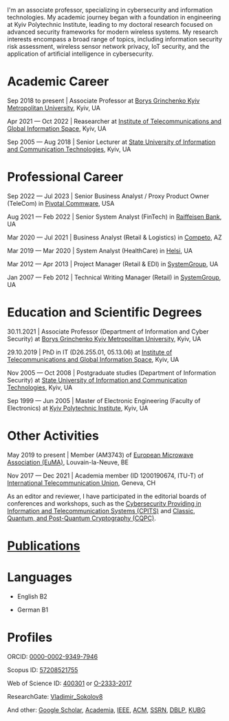 I'm an associate professor, specializing in cybersecurity and information technologies. My academic journey began with a foundation in engineering at Kyiv Polytechnic Institute, leading to my doctoral research focused on advanced security frameworks for modern wireless systems. My research interests encompass a broad range of topics, including information security risk assessment, wireless sensor network privacy, IoT security, and the application of artificial intelligence in cybersecurity.

# Academic Career

Sep 2018 to present | Associate Professor at [Borys Grinchenko Kyiv Metropolitan University](https://partner.kubg.edu.ua/), Kyiv, UA

Apr 2021 — Oct 2022 | Reasearcher at [Institute of Telecommunications and Global Information Space](https://itgip.org/en/), Kyiv, UA

Sep 2005 — Aug 2018 | Senior Lecturer at [State University of Information and Communication Technologies](https://www.duikt.edu.ua/en/), Kyiv, UA

# Professional Career

Sep 2022 — Jul 2023 | Senior Business Analyst / Proxy Product Owner (TeleCom) in [Pivotal Commware](https://pivotalcommware.com/), USA

Aug 2021 — Feb 2022 | Senior System Analyst (FinTech) in [Raiffeisen Bank](https://raiffeisen.ua/), UA

Mar 2020 — Jul 2021 | Business Analyst (Retail & Logistics) in [Competo](https://competo.io/), AZ

Mar 2019 — Mar 2020 | System Analyst (HealthCare) in [Helsi](http://helsi.me/), UA

Mar 2012 — Apr 2013 | Project Manager (Retail & EDI) in [SystemGroup](https://systemgroup.com.ua/), UA

Jan 2007 — Feb 2012 | Technical Writing Manager (Retail) in [SystemGroup](https://systemgroup.com.ua/), UA

# Education and Scientific Degrees

30.11.2021 | Associate Professor (Department of Information and Cyber Security) at [Borys Grinchenko Kyiv Metropolitan University](https://partner.kubg.edu.ua/), Kyiv, UA

29.10.2019 | PhD in IT (D26.255.01, 05.13.06) at [Institute of Telecommunications and Global Information Space](https://itgip.org/en/), Kyiv, UA

Nov 2005 — Oct 2008 | Postgraduate studies (Department of Information Security) at [State University of Information and Communication Technologies](https://www.duikt.edu.ua/en/), Kyiv, UA

Sep 1999 — Jun 2005 | Master of Electronic Engineering (Faculty of Electronics) at [Kyiv Polytechnic Institute](https://kpi.ua/en/), Kyiv, UA

# Other Activities

May 2019 to present | Member (AM3743) of [European Microwave Association (EuMA)](https://www.eumwa.org/en/euma/), Louvain-la-Neuve, BE

Nov 2017 — Dec 2021 | Academia member (ID 1200190674, ITU-T) of [International Telecommunication Union](https://www.itu.int/en/), Geneva, CH

As an editor and reviewer, I have participated in the editorial boards of conferences and workshops, such as the [Cybersecurity Providing in Information and Telecommunication Systems (CPITS)](https://cpits.kubg.edu.ua/) and [Classic, Quantum, and Post-Quantum Cryptography (CQPC)](https://cqpc.kubg.edu.ua/).

# [Publications](/volodymyr-sokolov/publications/wiki/Publication-List-of-Volodymyr-Sokolov)

# Languages

* English B2

* German B1

# Profiles

ORCID: [0000-0002-9349-7946](https://orcid.org/0000-0002-9349-7946)

Scopus ID: [57208521755](https://www.scopus.com/authid/detail.uri?authorId=57208521755)

Web of Science ID: [400301](https://www.webofscience.com/wos/author/record/400301) or [O-2333-2017](https://www.webofscience.com/wos/author/record/O-2333-2017)

ResearchGate: [Vladimir_Sokolov8](https://www.researchgate.net/profile/Vladimir_Sokolov8)

And other: [Google Scholar](https://scholar.google.com/citations?user=_Zicvs8AAAAJ), [Academia](https://kubg.academia.edu/VladimirSokolov), [IEEE](https://ieeexplore.ieee.org/author/37089400752), [ACM](https://dl.acm.org/profile/99660030382), [SSRN](https://ssrn.com/author=3711409), [DBLP](https://dblp.org/pers/hd/s/Sokolov:Volodymyr), [KUBG](http://wiki.kubg.edu.ua/%D0%A1%D0%BE%D0%BA%D0%BE%D0%BB%D0%BE%D0%B2_%D0%92%D0%BE%D0%BB%D0%BE%D0%B4%D0%B8%D0%BC%D0%B8%D1%80_%D0%AE%D1%80%D1%96%D0%B9%D0%BE%D0%B2%D0%B8%D1%87)
